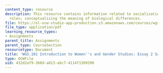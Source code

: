 ```yaml
---
content_type: resource
description: This resource contains information related to socialization and gender
  roles; conceptualizing the meaning of biological differences.
file: https://ol-ocw-studio-app-production.s3.amazonaws.com/courses/wgs-101-introduction-to-womens-and-gender-studies-fall-2014/432d2af9368da813abc74114f1309390_MITWGS_101F14_Essay2Sample.pdf
file_type: application/pdf
learning_resource_types:
- Assignments
parent_title: Assignments
parent_type: CourseSection
resourcetype: Document
title: 'WGS.101 Introduction to Women''s and Gender Studies: Essay 2 Sample Outline'
type: OCWFile
uid: 432d2af9-368d-a813-abc7-4114f1309390
---
```

